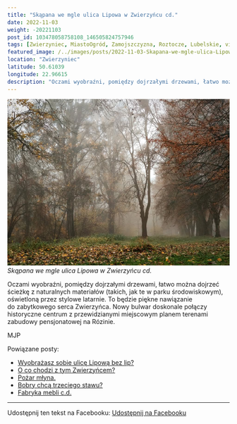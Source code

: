 ```yaml
---
title: "Skąpana we mgle ulica Lipowa w Zwierzyńcu cd."
date: 2022-11-03
weight: -20221103
post_id: 103478058758108_146505824757946
tags: [Zwierzyniec, MiastoOgród, Zamojszczyzna, Roztocze, Lubelskie, villarestituta, turystyka, dziedzictwo, zabytki, krajobrazy]
featured_image: /../images/posts/2022-11-03-Skapana-we-mgle-ulica-Lipowa-w-Zwierzyncu.jpg
location: "Zwierzyniec"
latitude: 50.61039
longitude: 22.96615
description: "Oczami wyobraźni, pomiędzy dojrzałymi drzewami, łatwo można dojrzeć ścieżkę z naturalnych materiałów (takich, jak te w parku środowiskowym), oświetlon..."
---
```


![Skąpana we mgle ulica Lipowa w Zwierzyńcu cd.](/images/posts/2022-11-03-Skapana-we-mgle-ulica-Lipowa-w-Zwierzyncu.jpg)
*Skąpana we mgle ulica Lipowa w Zwierzyńcu cd.*

Oczami wyobraźni, pomiędzy dojrzałymi drzewami, łatwo można dojrzeć ścieżkę z naturalnych materiałów (takich, jak te w parku środowiskowym), oświetloną przez stylowe latarnie. To będzie piękne nawiązanie do zabytkowego serca Zwierzyńca. Nowy bulwar doskonale połączy historyczne centrum z przewidzianymi miejscowym planem terenami zabudowy pensjonatowej na Rózinie.



MJP

Powiązane posty:
- [Wyobrażasz sobie ulicę Lipową bez lip?](/posts/Wyobrazasz-sobie-ulice-Lipowa-bez-lip)
- [O co chodzi z tym Zwierzyńcem?](/posts/O-co-chodzi-z-tym-Zwierzyncem)
- [Pożar młyna.](/posts/Pozar-mlyna)
- [Bobry chcą trzeciego stawu?](/posts/Bobry-chca-trzeciego-stawu)
- [Fabryka mebli c.d.](/posts/Fabryka-mebli)


---

Udostępnij ten tekst na Facebooku:
[Udostępnij na Facebooku](https://www.facebook.com/sharer/sharer.php?u=https://stowarzyszeniewachniewskiej.pl/posts/Skapana-we-mgle-ulica-Lipowa-w-Zwierzyncu)

<script type="application/ld+json">
{
  "@context": "https://schema.org",
  "@type": "BlogPosting",
  "headline": "Skąpana we mgle ulica Lipowa w Zwierzyńcu cd.",
  "datePublished": "2022-11-03",
  "dateModified": "2022-11-03",
  "author": {
    "@type": "Organization",
    "name": "Stowarzyszenie Wachniewskiej"
  },
  "publisher": {
    "@type": "Organization",
    "name": "Stowarzyszenie im. Aleksandry Wachniewskiej",
    "logo": {
      "@type": "ImageObject",
      "url": "https://stowarzyszeniewachniewskiej.pl/images/logo/logo.svg"
    }
  },
  "mainEntityOfPage": {
    "@type": "WebPage",
    "@id": "https://stowarzyszeniewachniewskiej.pl/posts/Skapana-we-mgle-ulica-Lipowa-w-Zwierzyncu"
  },
  "image": {
    "@type": "ImageObject",
    "url": "https://stowarzyszeniewachniewskiej.pl/images/posts/2022-11-03-Skapana-we-mgle-ulica-Lipowa-w-Zwierzyncu.jpg"
  },
  "articleSection": "Dziedzictwo Kulturowe i Zabytki",
  "keywords": "Zwierzyniec, MiastoOgród, Zamojszczyzna, Roztocze, Lubelskie, villarestituta, turystyka, dziedzictwo, zabytki, krajobrazy",
  "wordCount": 46,
  "articleBody": "Oczami wyobraźni, pomiędzy dojrzałymi drzewami, łatwo można dojrzeć ścieżkę z naturalnych materiałów (takich, jak te w parku środowiskowym), oświetloną przez stylowe latarnie. To będzie piękne nawiązanie do zabytkowego serca Zwierzyńca. Nowy bulwar doskonale połączy historyczne centrum z przewidzianymi miejscowym planem terenami zabudowy pensjonatowej na Rózinie.\n\n         \n\nMJP",
  "description": "Odkryj piękno Zwierzyńca i jego zabytki."
}
</script>
<script type="application/ld+json">
{
  "@context": "https://schema.org",
  "@type": "BreadcrumbList",
  "itemListElement": [
    {
      "@type": "ListItem",
      "position": 1,
      "name": "Home",
      "item": "https://stowarzyszeniewachniewskiej.pl"
    },
    {
      "@type": "ListItem",
      "position": 2,
      "name": "posts",
      "item": "https://stowarzyszeniewachniewskiej.pl/posts"
    },
    {
      "@type": "ListItem",
      "position": 3,
      "name": "Skąpana we mgle ulica Lipowa w Zwierzyńcu cd.",
      "item": "https://stowarzyszeniewachniewskiej.pl/posts/Skapana-we-mgle-ulica-Lipowa-w-Zwierzyncu"
    }
  ]
}
</script>
